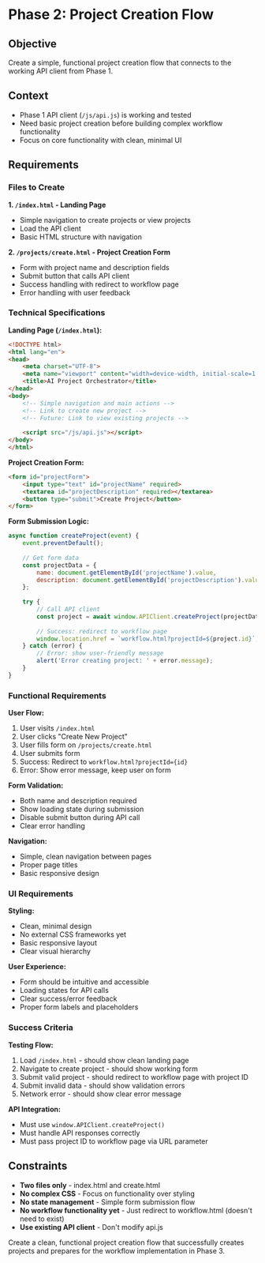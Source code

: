 # Phase 2: Project Creation Flow

## Objective
Create a simple, functional project creation flow that connects to the working API client from Phase 1.

## Context
- Phase 1 API client (`/js/api.js`) is working and tested
- Need basic project creation before building complex workflow functionality
- Focus on core functionality with clean, minimal UI

## Requirements

### Files to Create

**1. `/index.html` - Landing Page**
- Simple navigation to create projects or view projects
- Load the API client
- Basic HTML structure with navigation

**2. `/projects/create.html` - Project Creation Form**
- Form with project name and description fields
- Submit button that calls API client
- Success handling with redirect to workflow page
- Error handling with user feedback

### Technical Specifications

**Landing Page (`/index.html`):**
```html
<!DOCTYPE html>
<html lang="en">
<head>
    <meta charset="UTF-8">
    <meta name="viewport" content="width=device-width, initial-scale=1.0">
    <title>AI Project Orchestrator</title>
</head>
<body>
    <!-- Simple navigation and main actions -->
    <!-- Link to create new project -->
    <!-- Future: Link to view existing projects -->
    
    <script src="/js/api.js"></script>
</body>
</html>
```

**Project Creation Form:**
```html
<form id="projectForm">
    <input type="text" id="projectName" required>
    <textarea id="projectDescription" required></textarea>
    <button type="submit">Create Project</button>
</form>
```

**Form Submission Logic:**
```javascript
async function createProject(event) {
    event.preventDefault();
    
    // Get form data
    const projectData = {
        name: document.getElementById('projectName').value,
        description: document.getElementById('projectDescription').value
    };
    
    try {
        // Call API client
        const project = await window.APIClient.createProject(projectData);
        
        // Success: redirect to workflow page
        window.location.href = `workflow.html?projectId=${project.id}`;
    } catch (error) {
        // Error: show user-friendly message
        alert('Error creating project: ' + error.message);
    }
}
```

### Functional Requirements

**User Flow:**
1. User visits `/index.html`
2. User clicks "Create New Project"
3. User fills form on `/projects/create.html`
4. User submits form
5. Success: Redirect to `workflow.html?projectId={id}`
6. Error: Show error message, keep user on form

**Form Validation:**
- Both name and description required
- Show loading state during submission
- Disable submit button during API call
- Clear error handling

**Navigation:**
- Simple, clean navigation between pages
- Proper page titles
- Basic responsive design

### UI Requirements

**Styling:**
- Clean, minimal design
- No external CSS frameworks yet
- Basic responsive layout
- Clear visual hierarchy

**User Experience:**
- Form should be intuitive and accessible
- Loading states for API calls
- Clear success/error feedback
- Proper form labels and placeholders

### Success Criteria

**Testing Flow:**
1. Load `/index.html` - should show clean landing page
2. Navigate to create project - should show working form
3. Submit valid project - should redirect to workflow page with project ID
4. Submit invalid data - should show validation errors
5. Network error - should show clear error message

**API Integration:**
- Must use `window.APIClient.createProject()`
- Must handle API responses correctly
- Must pass project ID to workflow page via URL parameter

## Constraints

- **Two files only** - index.html and create.html
- **No complex CSS** - Focus on functionality over styling
- **No state management** - Simple form submission flow
- **No workflow functionality yet** - Just redirect to workflow.html (doesn't need to exist)
- **Use existing API client** - Don't modify api.js

Create a clean, functional project creation flow that successfully creates projects and prepares for the workflow implementation in Phase 3.